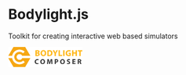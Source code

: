# Bodylight.js
Toolkit for creating interactive web based simulators

<img src="/images/logo_light.svg?sanitize=true" alt="Bodylight.js Composer logo" width="30%">
